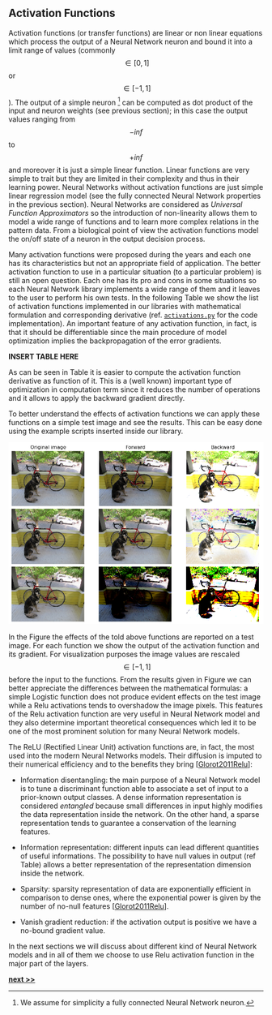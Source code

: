 ## Activation Functions

Activation functions (or transfer functions) are linear or non linear equations which process the output of a Neural Network neuron and bound it into a limit range of values (commonly $$\in[0, 1]$$ or $$\in[-1, 1]$$).
The output of a simple neuron [^1] can be computed as dot product of the input and neuron weights (see previous section); in this case the output values ranging from $$-inf$$ to $$+inf$$ and moreover it is just a simple linear function.
Linear functions are very simple to trait but they are limited in their complexity and thus in their learning power.
Neural Networks without activation functions are just simple linear regression model (see the fully connected Neural Network properties in the previous section).
Neural Networks are considered as *Universal Function Approximators* so the introduction of non-linearity allows them to model a wide range of functions and to learn more complex relations in the pattern data.
From a biological point of view the activation functions model the on/off state of a neuron in the output decision process.

Many activation functions were proposed during the years and each one has its characteristics but not an appropriate field of application.
The better activation function to use in a particular situation (to a particular problem) is still an open question.
Each one has its pro and cons in some situations so each Neural Network library implements a wide range of them and it leaves to the user to perform his own tests.
In the following Table we show the list of activation functions implemented in our libraries with mathematical formulation and corresponding derivative (ref. [`activations.py`](https://github.com/Nico-Curti/NumPyNet/blob/master/NumPyNet/activations.py) for the code implementation).
An important feature of any activation function, in fact, is that it should be differentiable since the main procedure of model optimization implies the backpropagation of the error gradients.


**INSERT TABLE HERE**


As can be seen in Table it is easier to compute the activation function derivative as function of it.
This is a (well known) important type of optimization in computation term since it reduces the number of operations and it allows to apply the backward gradient directly.

To better understand the effects of activation functions we can apply these functions on a simple test image and see the results.
This can be easy done using the example scripts inserted inside our library.

![Activation functions applied on a testing image. **(top)** Elu function and corresponding gradient. **(center)** Logistic function and corresponding gradient. **(bottom)** Relu function and corresponding gradient.](../../../../img/activations_layer.png)

In the Figure the effects of the told above functions are reported on a test image.
For each function we show the output of the activation function and its gradient.
For visualization purposes the image values are rescaled $$\in[-1, 1]$$ before the input to the functions.
From the results given in Figure we can better appreciate the differences between the mathematical formulas: a simple Logistic function does not produce evident effects on the test image while a Relu activations tends to overshadow the image pixels.
This features of the Relu activation function are very useful in Neural Network model and they also determine important theoretical consequences which led it to be one of the most prominent solution for many Neural Network models.

The ReLU (Rectified Linear Unit) activation functions are, in fact, the most used into the modern Neural Networks models.
Their diffusion is imputed to their numerical efficiency and to the benefits they bring [[Glorot2011Relu](http://proceedings.mlr.press/v15/glorot11a.html)]:

* Information disentangling: the main purpose of a Neural Network model is to tune a discriminant function able to associate a set of input to a prior-known output classes.
  A dense information representation is considered *entangled* because small differences in input highly modifies the data representation inside the network.
  On the other hand, a sparse representation tends to guarantee a conservation of the learning features.

* Information representation: different inputs can lead different quantities of useful informations.
  The possibility to have null values in output (ref Table) allows a better representation of the representation dimension inside the network.

* Sparsity: sparsity representation of data are exponentially efficient in comparison to dense ones, where the exponential power is given by the number of no-null features [[Glorot2011Relu](http://proceedings.mlr.press/v15/glorot11a.html)].

* Vanish gradient reduction: if the activation output is positive we have a no-bound gradient value.

In the next sections we will discuss about different kind of Neural Network models and in all of them we choose to use Relu activation function in the major part of the layers.


[^1]: We assume for simplicity a fully connected Neural Network neuron.

[**next >>**](./Convolutional.md)

